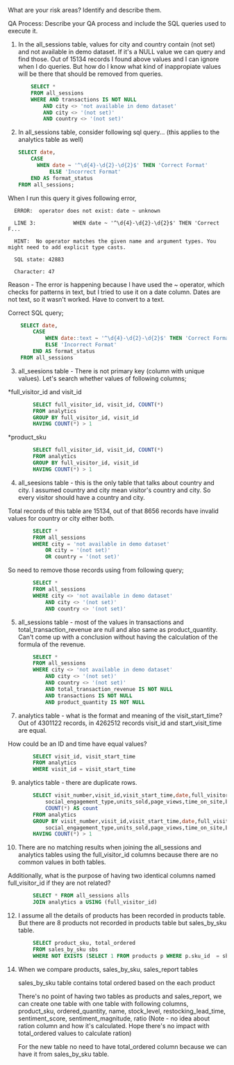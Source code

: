 What are your risk areas? Identify and describe them.

QA Process:
Describe your QA process and include the SQL queries used to execute it.

1) In the all_sessions table, values for city and country contain (not set) and not available in demo dataset. If it's a NULL value we can query and find those. 
Out of 15134 records I found above values and I can ignore when I do queries. But how do I know what kind of inappropiate values will be there that 
should be removed from queries. 
	```SQL
		SELECT *
		FROM all_sessions
		WHERE AND transactions IS NOT NULL
			AND city <> 'not available in demo dataset'
			AND city <> '(not set)' 
			AND country <> '(not set)' 
	```
2) In all_sessions table, consider following sql query... (this applies to the analytics table as well)
	```SQL
	SELECT date,
		CASE
 		  WHEN date ~ '^\d{4}-\d{2}-\d{2}$' THEN 'Correct Format'
			  ELSE 'Incorrect Format'
		END AS format_status
	FROM all_sessions;
	```
When I run this query it gives following error, 

      ERROR:  operator does not exist: date ~ unknown
  
      LINE 3:            WHEN date ~ '^\d{4}-\d{2}-\d{2}$' THEN 'Correct F...
 
      HINT:  No operator matches the given name and argument types. You might need to add explicit type casts. 
  
      SQL state: 42883
  
      Character: 47
	
Reason - The error is happening because I have used the ~ operator, which checks for patterns in text, but I tried to use it on a date column. 
Dates are not text, so it wasn't worked. Have to convert to a text.

Correct SQL query;
```SQL
	SELECT date,
		CASE
			WHEN date::text ~ '^\d{4}-\d{2}-\d{2}$' THEN 'Correct Format'
			ELSE 'Incorrect Format'
		END AS format_status
	FROM all_sessions
```

3) all_seesions table - There is not primary key (column with unique values). Let's search whether values of following columns;

*full_visitor_id and visit_id 

```SQL
		SELECT full_visitor_id, visit_id, COUNT(*)
		FROM analytics
		GROUP BY full_visitor_id, visit_id
		HAVING COUNT(*) > 1
```

*product_sku

```SQL
		SELECT full_visitor_id, visit_id, COUNT(*)
		FROM analytics
		GROUP BY full_visitor_id, visit_id
		HAVING COUNT(*) > 1
```

4) all_seesions table - this is the only table that talks about country and city. I assumed country and city mean visitor's country and city. 
So every visitor should have a country and city.

Total records of this table are 15134, out of that 8656 records have invalid values for country or city either both.

```SQL
		SELECT *
		FROM all_sessions
		WHERE city = 'not available in demo dataset' 
			OR city = '(not set)' 
			OR country = '(not set)' 
```

So need to remove those records using from following query;

```SQL
		SELECT *
		FROM all_sessions
		WHERE city <> 'not available in demo dataset' 
			AND city <> '(not set)' 
			AND country <> '(not set)'
```

5) all_sessions table - most of the values in transactions and total_transaction_revenue are null and also same as product_quantity. Can't come up with a 
conclusion without having the calculation of the formula of the revenue.

```SQL
		SELECT *
		FROM all_sessions
		WHERE city <> 'not available in demo dataset' 
			AND city <> '(not set)' 
			AND country <> '(not set)' 
			AND total_transaction_revenue IS NOT NULL
			AND transactions IS NOT NULL
			AND product_quantity IS NOT NULL 
```

7) analytics table - what is the format and meaning of the visit_start_time? Out of 4301122 records, in 4262512 records visit_id and start_visit_time are equal.

How could be an ID and time have equal values?

```SQL
		SELECT visit_id, visit_start_time
		FROM analytics
		WHERE visit_id = visit_start_time
```

9) analytics table - there are duplicate rows. 

```SQL
		SELECT visit_number,visit_id,visit_start_time,date,full_visitor_id,user_id,channel_grouping,
			social_engagement_type,units_sold,page_views,time_on_site,bounces,revenue,unit_price,
			COUNT(*) AS count
		FROM analytics
		GROUP BY visit_number,visit_id,visit_start_time,date,full_visitor_id,user_id,channel_grouping,
			social_engagement_type,units_sold,page_views,time_on_site,bounces,revenue,unit_price
		HAVING COUNT(*) > 1
```

10) There are no matching results when joining the all_sessions and analytics tables using the full_visitor_id columns because there are no common values in both tables.
	
 Additionally, what is the purpose of having two identical columns named full_visitor_id if they are not related?

```SQL
		SELECT * FROM all_sessions alls
		JOIN analytics a USING (full_visitor_id)
```

12) I assume all the details of products has been recorded in products table. But there are 8 products not recorded in products table but sales_by_sku table.
    
```SQL
		SELECT product_sku, total_ordered
		FROM sales_by_sku sbs
		WHERE NOT EXISTS (SELECT 1 FROM products p WHERE p.sku_id  = sbs.product_sku)
```
	
14) When we compare products, sales_by_sku, sales_report tables
    
	  sales_by_sku table contains total ordered based on the each product

	  There's no point of having two tables as products and sales_report, we can create one table with one table with following columns, 
		product_sku, ordered_quantity, name, stock_level, restocking_lead_time, sentiment_score, sentiment_magnitude, ratio
		(Note - no idea about ration column and how it's calculated. Hope there's no impact with total_ordered values to calculate ration)

	  For the new table no need to have total_ordered column because we can have it from sales_by_sku table. 
